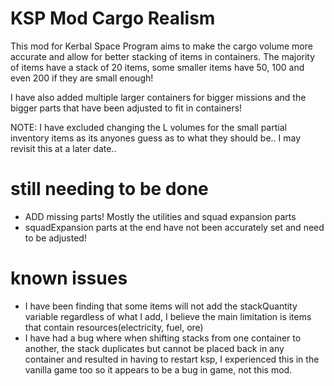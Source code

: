 # KSP Mod Cargo Realism
This mod for Kerbal Space Program aims to make the cargo volume more accurate and allow for better stacking of items in containers.
The majority of items have a stack of 20 items, some smaller items have 50, 100 and even 200 if they are small enough!

I have also added multiple larger containers for bigger missions and the bigger parts that have been adjusted to fit in containers!

NOTE: I have excluded changing the L volumes for the small partial inventory items as its anyones guess as to what they should be.. I may revisit this at a later date.. 

# still needing to be done
  - ADD missing parts! Mostly the utilities and squad expansion parts
  - squadExpansion parts at the end have not been accurately set and need to be adjusted!
 
# known issues

  - I have been finding that some items will not add the stackQuantity variable regardless of what I add, I believe the main limitation is items that contain resources(electricity, fuel, ore)
  - I have had a bug where when shifting stacks from one container to another, the stack duplicates but cannot be placed back in any container and resulted in having to restart ksp, I experienced this in the vanilla game too so it appears to be a bug in game, not this mod.
